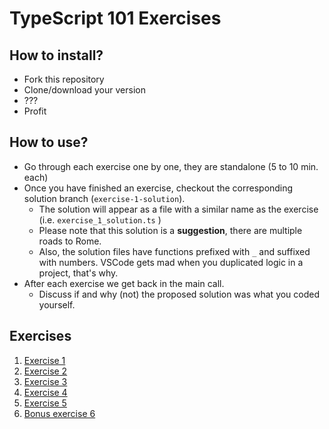 # TypeScript 101 Exercises

## How to install?
- Fork this repository
- Clone/download your version
- ???
- Profit

## How to use?
- Go through each exercise one by one, they are standalone (5 to 10 min. each)
- Once you have finished an exercise, checkout the corresponding solution branch (`exercise-1-solution`).
  - The solution will appear as a file with a similar name as the exercise (i.e. `exercise_1_solution.ts` )
  - Please note that this solution is a **suggestion**, there are multiple roads to Rome.
  - Also, the solution files have functions prefixed with `_` and suffixed with numbers. VSCode gets mad when you duplicated logic in a project, that's why.
- After each exercise we get back in the main call.
  - Discuss if and why (not) the proposed solution was what you coded yourself.

## Exercises
1. [Exercise 1](./exercises/exercise_1.ts)
2. [Exercise 2](./exercises/exercise_2.ts)
3. [Exercise 3](./exercises/exercise_3.ts)
4. [Exercise 4](./exercises/exercise_4.ts)
5. [Exercise 5](./exercises/exercise_5.ts)
6. [Bonus exercise 6](./exercises/exercise_6_bonus.ts)